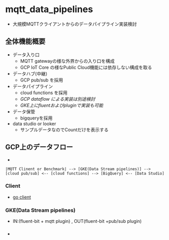 # mqtt_data_pipelines
- 大規模MQTTクライアントからのデータパイプライン実装検討
## 全体機能概要
- データ入り口
  - MQTT gatewayの様な外界からの入り口を構成
  - GCP IoT Core の様なPublic Cloud機能には依存しない構成を取る
- データハブ(中継)
  - GCP pub/sub を採用
- データパイプライン
  - cloud functions を採用
  * *GCP dataflow による実装は別途検討*
  * *GKE上にfluentおよびpluginで実装も可能*
- データ保管
  - bigqueryを採用
- data studio or looker
  - サンプルデータなのでCountだけを表示する
## GCP上のデータフロー
- 
```
|MQTT Clinent or Benchmark| --> [GKE(Data Stream pipelines)] --> [cloud pub/sub] <-- [cloud functions] --> [BigQuery] <-- [Data Studio]

```
### Client 
- [go client](https://github.com/krylovsk/mqtt-benchmark)
### GKE(Data Stream pipelines)
- IN:(fluent-bit + mqtt plugin) , OUT(fluent-bit +pub/sub plugin)
### 
- 
